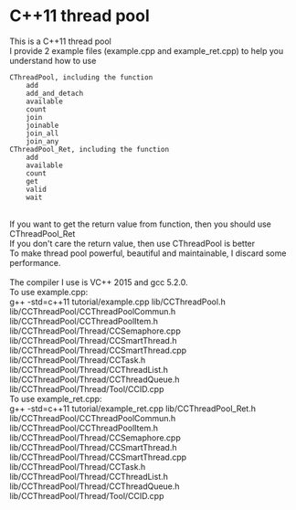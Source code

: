 # C++11 thread pool
This is a C++11 thread pool<br/>
I provide 2 example files (example.cpp and example_ret.cpp) to help you understand how to use

	CThreadPool, including the function
		add
		add_and_detach
		available
		count
		join
		joinable
		join_all
		join_any
	CThreadPool_Ret, including the function
		add
		available
		count
		get
		valid
		wait
<br/>
If you want to get the return value from function, then you should use CThreadPool_Ret<br/>
If you don't care the return value, then use CThreadPool is better<br/>
To make thread pool powerful, beautiful and maintainable, I discard some performance.
<br/><br/>
The compiler I use is VC++ 2015 and gcc 5.2.0.<br/>
To use example.cpp:<br/>
g++ -std=c++11 tutorial/example.cpp lib/CCThreadPool.h lib/CCThreadPool/CCThreadPoolCommun.h lib/CCThreadPool/CCThreadPoolItem.h lib/CCThreadPool/Thread/CCSemaphore.cpp lib/CCThreadPool/Thread/CCSmartThread.h lib/CCThreadPool/Thread/CCSmartThread.cpp lib/CCThreadPool/Thread/CCTask.h lib/CCThreadPool/Thread/CCThreadList.h lib/CCThreadPool/Thread/CCThreadQueue.h lib/CCThreadPool/Thread/Tool/CCID.cpp<br/>
To use example_ret.cpp:<br/>
g++ -std=c++11 tutorial/example_ret.cpp lib/CCThreadPool_Ret.h lib/CCThreadPool/CCThreadPoolCommun.h lib/CCThreadPool/CCThreadPoolItem.h lib/CCThreadPool/Thread/CCSemaphore.cpp lib/CCThreadPool/Thread/CCSmartThread.h lib/CCThreadPool/Thread/CCSmartThread.cpp lib/CCThreadPool/Thread/CCTask.h lib/CCThreadPool/Thread/CCThreadList.h lib/CCThreadPool/Thread/CCThreadQueue.h lib/CCThreadPool/Thread/Tool/CCID.cpp
